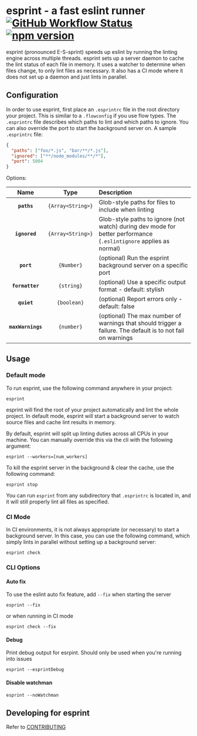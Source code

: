 # esprint - a fast eslint runner [![GitHub Workflow Status](<https://img.shields.io/github/workflow/status/pinterest/esprint/Main%20workflow%20(PR)>)](https://github.com/pinterest/esprint/actions?query=workflow%3A%22Main+workflow+%28PR%29%22) [![npm version](https://img.shields.io/npm/v/esprint)](https://www.npmjs.com/package/esprint)

esprint (pronounced E-S-sprint) speeds up eslint by running the linting engine across multiple threads.
esprint sets up a server daemon to cache the lint status of each file in memory. It uses a watcher to determine when files change, to only lint files as necessary. It also has a CI mode where it does not set up a daemon and just lints in parallel.

## Configuration

In order to use esprint, first place an `.esprintrc` file in the root directory your project. This is similar to a `.flowconfig` if you use flow types. The `.esprintrc` file describes which paths to lint and which paths to ignore. You can also override the port to start the background server on.
A sample `.esprintrc` file:

```json
{
  "paths": ["foo/*.js", "bar/**/*.js"],
  "ignored": ["**/node_modules/**/*"],
  "port": 5004
}
```

Options:

|       Name        |       Type        | Description                                                                                                       |
| :---------------: | :---------------: | :---------------------------------------------------------------------------------------------------------------- |
|    **`paths`**    | `{Array<String>}` | Glob-style paths for files to include when linting                                                                |
|   **`ignored`**   | `{Array<String>}` | Glob-style paths to ignore (not watch) during dev mode for better performance (`.eslintignore` applies as normal) |
|    **`port`**     |    `{Number}`     | (optional) Run the esprint background server on a specific port                                                   |
|  **`formatter`**  |    `{string}`     | (optional) Use a specific output format - default: stylish                                                        |
|    **`quiet`**    |    `{boolean}`    | (optional) Report errors only - default: false                                                                    |
| **`maxWarnings`** |    `{number}`     | (optional) The max number of warnings that should trigger a failure. The default is to not fail on warnings       |

## Usage

### Default mode

To run esprint, use the following command anywhere in your project:

```
esprint
```

esprint will find the root of your project automatically and lint the whole project. In default mode, esprint will start a background server to watch source files and cache lint results in memory.

By default, esprint will split up linting duties across all CPUs in your machine. You can manually override this via the cli with the following argument:

```
esprint --workers=[num_workers]
```

To kill the esprint server in the background & clear the cache, use the following command:

```
esprint stop
```

You can run `esprint` from any subdirectory that `.esprintrc` is located in, and it will still properly lint all files as specified.

### CI Mode

In CI environments, it is not always appropriate (or necessary) to start a background server. In this case, you can use the following command, which simply lints in parallel without setting up a background server:

```
esprint check
```

### CLI Options

#### Auto fix

To use the eslint auto fix feature, add `--fix` when starting the server

```
esprint --fix
```

or when running in CI mode

```
esprint check --fix
```

#### Debug

Print debug output for esrpint. Should only be used when you're running into issues

```
esprint --esprintDebug
```

#### Disable watchman

```
esprint --noWatchman
```

## Developing for esprint

Refer to [CONTRIBUTING](https://github.com/pinterest/esprint/blob/master/CONTRIBUTING.md)
